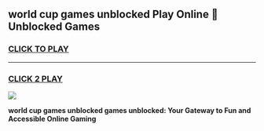 
## world cup games unblocked Play Online 👋 Unblocked Games
<h3>
<a href="https://premium.freeplayer.one?title=world_cup_games_unblocked&ref=19F">CLICK TO PLAY</a></h3>
<hr>

<h3>
<a href="https://premium.freeplayer.one?title=world_cup_games_unblocked&ref=19F">CLICK 2 PLAY</a>
  
</h3>

<a href="https://premium.freeplayer.one?title=world_cup_games_unblocked&ref=19F"><img src="https://clearcache.store/games.png"></a>


**world cup games unblocked games unblocked: Your Gateway to Fun and Accessible Online Gaming**

